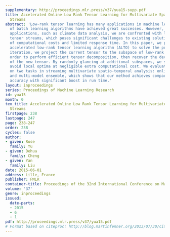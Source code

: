 ```yaml
---
supplementary: http://proceedings.mlr.press/v37/yua15-supp.pdf
title: Accelerated Online Low Rank Tensor Learning for Multivariate Spatiotemporal
  Streams
abstract: 'Low-rank tensor learning has many applications in machine learning. A series
  of batch learning algorithms have achieved great successes. However, in many emerging
  applications, such as climate data analysis, we are confronted with large-scale
  tensor streams, which poses significant challenges to existing solution in terms
  of computational costs and limited response time. In this paper, we propose an online
  accelerated low-rank tensor learning algorithm (ALTO) to solve the problem. At each
  iteration, we project the current tensor to the subspace of low-rank tensors in
  order to perform efficient tensor decomposition, then recover the decomposition
  of the new tensor. By randomly glancing at additional subspaces, we successfully
  avoid local optima at negligible extra computational cost. We evaluate our method
  on two tasks in streaming multivariate spatio-temporal analysis: online forecasting
  and multi-model ensemble, which shows that our method achieves comparable predictive
  accuracy with significant boost in run time.'
layout: inproceedings
series: Proceedings of Machine Learning Research
id: yua15
month: 0
tex_title: Accelerated Online Low Rank Tensor Learning for Multivariate Spatiotemporal
  Streams
firstpage: 238
lastpage: 247
page: 238-247
order: 238
cycles: false
author:
- given: Rose
  family: Yu
- given: Dehua
  family: Cheng
- given: Yan
  family: Liu
date: 2015-06-01
address: Lille, France
publisher: PMLR
container-title: Proceedings of the 32nd International Conference on Machine Learning
volume: '37'
genre: inproceedings
issued:
  date-parts:
  - 2015
  - 6
  - 1
pdf: http://proceedings.mlr.press/v37/yua15.pdf
# Format based on citeproc: http://blog.martinfenner.org/2013/07/30/citeproc-yaml-for-bibliographies/
---
```

